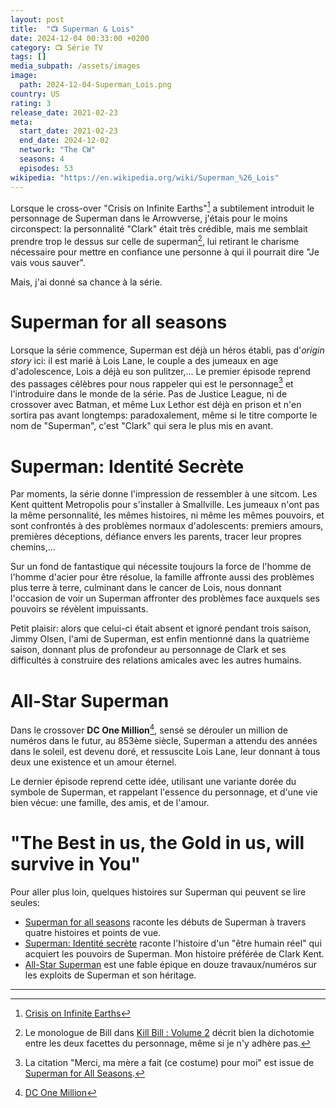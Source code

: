 ```yaml
---
layout: post
title:  "📺 Superman & Lois"
date: 2024-12-04 00:33:00 +0200
category: 📺 Série TV
tags: []
media_subpath: /assets/images
image:
  path: 2024-12-04-Superman_Lois.png
country: US
rating: 3
release_date: 2021-02-23
meta:
  start_date: 2021-02-23
  end_date: 2024-12-02
  network: "The CW"
  seasons: 4
  episodes: 53
wikipedia: "https://en.wikipedia.org/wiki/Superman_%26_Lois"
---
```


Lorsque le cross-over "Crisis on Infinite Earths"[^1] a subtilement introduit le personnage de Superman dans le Arrowverse, j'étais pour le moins circonspect: la personnalité "Clark" était très crédible, mais me semblait prendre trop le dessus sur celle de superman[^2], lui retirant le charisme nécessaire pour mettre en confiance une personne à qui il pourrait dire "Je vais vous sauver".

Mais, j'ai donné sa chance à la série.

# Superman for all seasons

Lorsque la série commence, Superman est déjà un héros établi, pas d'*origin story* ici: il est marié à Lois Lane, le couple a des jumeaux en age d'adolescence, Lois a déjà eu son pulitzer,... Le premier épisode reprend des passages célèbres pour nous rappeler qui est le personnage[^3] et l'introduire dans le monde de la série. Pas de Justice League, ni de crossover avec Batman, et même Lux Lethor est déjà en prison et n'en sortira pas avant longtemps: paradoxalement, même si le titre comporte le nom de "Superman", c'est "Clark" qui sera le plus mis en avant.

# Superman: Identité Secrète

Par moments, la série donne l'impression de ressembler à une sitcom. Les Kent quittent Metropolis pour s'installer à Smallville. Les jumeaux n'ont pas la même personnalité, les mêmes histoires, ni même les mêmes pouvoirs, et sont confrontés à des problèmes normaux d'adolescents: premiers amours, premières déceptions, défiance envers les parents, tracer leur propres chemins,...

Sur un fond de fantastique qui nécessite toujours la force de l'homme de l'homme d'acier pour être résolue, la famille affronte aussi des problèmes plus terre à terre, culminant dans le cancer de Lois, nous donnant l'occasion de voir un Superman affronter des problèmes face auxquels ses pouvoirs se révèlent impuissants.

Petit plaisir: alors que celui-ci était absent et ignoré pendant trois saison, Jimmy Olsen, l'ami de Superman, est enfin mentionné dans la quatrième saison, donnant plus de profondeur au personnage de Clark et ses difficultés à construire des relations amicales avec les autres humains.

# All-Star Superman

Dans le crossover **DC One Million**[^4], sensé se dérouler un million de numéros dans le futur, au 853ème siècle, Superman a attendu des années dans le soleil, est devenu doré, et ressuscite Lois Lane, leur donnant à tous deux une existence et un amour éternel.

Le dernier épisode reprend cette idée, utilisant une variante dorée du symbole de Superman, et rappelant l'essence du personnage, et d'une vie bien vécue: une famille, des amis, et de l'amour.

# "The Best in us, the Gold in us, will survive in You"

Pour aller plus loin, quelques histoires sur Superman qui peuvent se lire seules:

- [Superman for all seasons](https://www.urban-comics.com/superman-for-all-seasons/) raconte les débuts de Superman à travers quatre histoires et points de vue.
- [Superman: Identité secrète](https://www.urban-comics.com/superman-identite-secrete/) raconte l'histoire d'un "être humain réel" qui acquiert les pouvoirs de Superman. Mon histoire préférée de Clark Kent.
- [All-Star Superman](https://www.urban-comics.com/all-star-superman/) est une fable épique en douze travaux/numéros sur les exploits de Superman et son héritage.

* * *
[^1]: [<i class="fab fa-wikipedia-w"></i> Crisis on Infinite Earths](https://en.wikipedia.org/wiki/Crisis_on_Infinite_Earths_(Arrowverse))
[^2]: Le monologue de Bill dans [<i class="fab fa-wikipedia-w"></i> Kill Bill : Volume 2](https://fr.wikipedia.org/wiki/Kill_Bill_:_Volume_2) décrit bien la dichotomie entre les deux facettes du personnage, même si je n'y adhère pas.
[^3]: La citation "Merci, ma mère a fait (ce costume) pour moi" est issue de [<i class="fab fa-wikipedia-w"></i> Superman for All Seasons](https://en.wikipedia.org/wiki/Superman_for_All_Seasons).
[^4]: [<i class="fab fa-wikipedia-w"></i> DC One Million](https://en.wikipedia.org/wiki/DC_One_Million)
